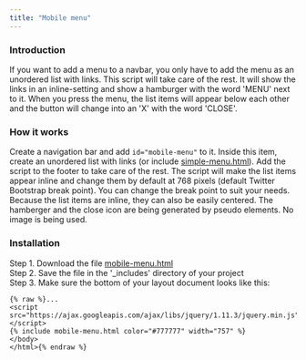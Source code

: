 ```yaml
---
title: "Mobile menu"
---
```


### Introduction

If you want to add a menu to a navbar, you only have to add the menu as an unordered list with links. This script will take care of the rest. It will show the links in an inline-setting and show a hamburger with the word 'MENU' next to it. When you press the menu, the list items will appear below each other and the button will change into an 'X' with the word 'CLOSE'.

### How it works

Create a navigation bar and add `id="mobile-menu"` to it. Inside this item, create an unordered list with links (or include [simple-menu.html](/without-plugin/simple-menu)). Add the script to the footer to take care of the rest. The script will make the list items appear inline and change them by default at 768 pixels (default Twitter Bootstrap break point). You can change the break point to suit your needs. Because the list items are inline, they can also be easily centered. The hamberger and the close icon are being generated by pseudo elements. No image is being used.

### Installation

Step 1. Download the file [mobile-menu.html](https://raw.githubusercontent.com/jhvanderschee/jekyllcodex/gh-pages/_includes/mobile-menu.html)
<br />Step 2. Save the file in the '_includes' directory of your project
<br />Step 3. Make sure the bottom of your layout document looks like this:

```
{% raw %}...
<script src="https://ajax.googleapis.com/ajax/libs/jquery/1.11.3/jquery.min.js"></script>
{% include mobile-menu.html color="#777777" width="757" %}
</body>
</html>{% endraw %}
```